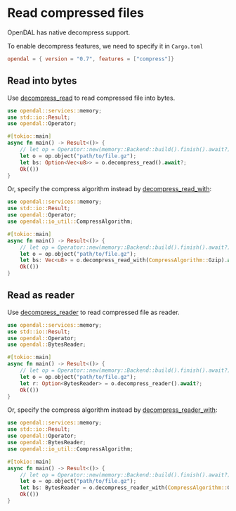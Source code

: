 # Read compressed files

OpenDAL has native decompress support.

To enable decompress features, we need to specify it in `Cargo.toml`

```toml
opendal = { version = "0.7", features = ["compress"]}
```

## Read into bytes

Use [decompress_read](/opendal/struct.Object.html#method.decompress_read) to read compressed file into bytes.

```rust
use opendal::services::memory;
use std::io::Result;
use opendal::Operator;

#[tokio::main]
async fn main() -> Result<()> {
    // let op = Operator::new(memory::Backend::build().finish().await?);
    let o = op.object("path/to/file.gz");
    let bs: Option<Vec<u8>> = o.decompress_read().await?;
    Ok(())
}
```

Or, specify the compress algorithm instead by [decompress_read_with](/opendal/struct.Object.html#method.decompress_read_with):

```rust
use opendal::services::memory;
use std::io::Result;
use opendal::Operator;
use opendal::io_util::CompressAlgorithm;

#[tokio::main]
async fn main() -> Result<()> {
    // let op = Operator::new(memory::Backend::build().finish().await?);
    let o = op.object("path/to/file.gz");
    let bs: Vec<u8> = o.decompress_read_with(CompressAlgorithm::Gzip).await?;
    Ok(())
}
```

## Read as reader

Use [decompress_reader](/opendal/struct.Object.html#method.decompress_reader) to read compressed file as reader.

```rust
use opendal::services::memory;
use std::io::Result;
use opendal::Operator;
use opendal::BytesReader;

#[tokio::main]
async fn main() -> Result<()> {
    // let op = Operator::new(memory::Backend::build().finish().await?);
    let o = op.object("path/to/file.gz");
    let r: Option<BytesReader> = o.decompress_reader().await?;
    Ok(())
}
```

Or, specify the compress algorithm instead by [decompress_reader_with](/opendal/struct.Object.html#method.decompress_reader_with):

```rust
use opendal::services::memory;
use std::io::Result;
use opendal::Operator;
use opendal::BytesReader;
use opendal::io_util::CompressAlgorithm;

#[tokio::main]
async fn main() -> Result<()> {
    // let op = Operator::new(memory::Backend::build().finish().await?);
    let o = op.object("path/to/file.gz");
    let bs: BytesReader = o.decompress_reader_with(CompressAlgorithm::Gzip).await?;
    Ok(())
}
```
